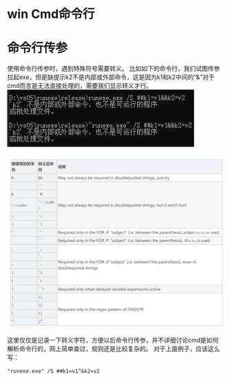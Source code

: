 # win Cmd命令行

# 命令行传参
使用命令行传参时，遇到特殊符号需要转义。
比如如下的命令行，我们试图传参拉起exe，但是缺提示k2不是内部或外部命令，这是因为k1和k2中间的“&”对于cmd而言是无法直接处理的，需要我们显示转义才行。
![20211001143253](https://raw.githubusercontent.com/LittleMali/docs/master/mdPics/20211001143253.png)

![20211001143426](https://raw.githubusercontent.com/LittleMali/docs/master/mdPics/20211001143426.png)

这里仅仅是记录一下转义字符，方便以后命令行传参，并不详细讨论cmd是如何解析命令行的，网上简单查过，规则还是比较复杂的。
对于上面例子，应该这么写：
```
"runexe.exe" /S ##k1=v1^&k2=v2
```
